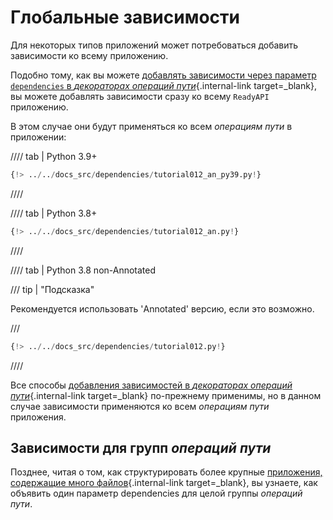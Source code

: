 # Глобальные зависимости

Для некоторых типов приложений может потребоваться добавить зависимости ко всему приложению.

Подобно тому, как вы можете [добавлять зависимости через параметр `dependencies` в _декораторах операций пути_](dependencies-in-path-operation-decorators.md){.internal-link target=\_blank}, вы можете добавлять зависимости сразу ко всему `ReadyAPI` приложению.

В этом случае они будут применяться ко всем _операциям пути_ в приложении:

//// tab | Python 3.9+

```Python hl_lines="16"
{!> ../../docs_src/dependencies/tutorial012_an_py39.py!}
```

////

//// tab | Python 3.8+

```Python hl_lines="16"
{!> ../../docs_src/dependencies/tutorial012_an.py!}
```

////

//// tab | Python 3.8 non-Annotated

/// tip | "Подсказка"

Рекомендуется использовать 'Annotated' версию, если это возможно.

///

```Python hl_lines="15"
{!> ../../docs_src/dependencies/tutorial012.py!}
```

////

Все способы [добавления зависимостей в _декораторах операций пути_](dependencies-in-path-operation-decorators.md){.internal-link target=\_blank} по-прежнему применимы, но в данном случае зависимости применяются ко всем _операциям пути_ приложения.

## Зависимости для групп _операций пути_

Позднее, читая о том, как структурировать более крупные [приложения, содержащие много файлов](../../tutorial/bigger-applications.md){.internal-link target=\_blank}, вы узнаете, как объявить один параметр dependencies для целой группы _операций пути_.
